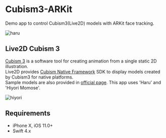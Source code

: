 # Cubism3-ARKit
Demo app to control Cubism3(Live2D) models with ARKit face tracking.

![haru](https://user-images.githubusercontent.com/12775019/44298838-9bee4000-a325-11e8-9a76-560d1110b9e6.gif)

## Live2D Cubism 3
[Cubism 3](http://www.live2d.com/en/products/cubism3) is a software tool for creating animation from a single static 2D illustration.  
Live2D provides [Cubism Native Framework](https://github.com/Live2D/CubismNativeFramework) SDK to display models created by Cubism3 for native platforms.  
Sample models are also provided in [official page](http://docs.live2d.com/en/cubism-editor-manual/sample-model/). This app uses 'Haru' and 'Hiyori Momose'.

![hiyori](https://user-images.githubusercontent.com/12775019/44298839-9bee4000-a325-11e8-9035-5a982c335acd.gif)

## Requirements
- iPhone X, iOS 11.0+
- Swift 4.x
